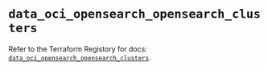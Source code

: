 # `data_oci_opensearch_opensearch_clusters`

Refer to the Terraform Registory for docs: [`data_oci_opensearch_opensearch_clusters`](https://registry.terraform.io/providers/oracle/oci/6.18.0/docs/data-sources/opensearch_opensearch_clusters).
